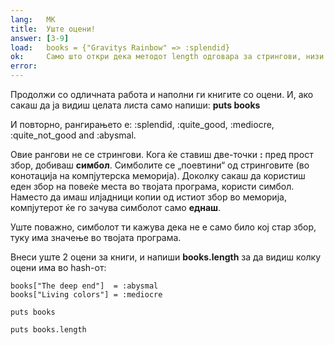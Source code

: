 ```yaml
---
lang:   MK
title:  Уште оцени!
answer: [3-9]
load:   books = {"Gravitys Rainbow" => :splendid}
ok:     Само што откри дека методот length одговара за стрингови, низи и hash-ови
error:
---
```


Продолжи со одличната работа и наполни ги книгите со оцени. И, ако сакаш да ја видиш целата листа само напиши: __puts books__ 

И повторно, рангирањето е: :splendid, :quite\_good, :mediocre, :quite\_not\_good and :abysmal.

Овие рангови не се стрингови. Кога ќе ставиш две-точки **:** пред прост збор, добиваш __симбол__.
Симболите се „поевтини“ од стринговите (во конотација на компјутерска меморија). Доколку сакаш да користиш еден збор на повеќе места во твојата програма, користи симбол. Наместо да имаш илјадници копии од истиот збор во меморија, компјутерот ќе го зачува симболот само __еднаш__.

Уште поважно, симболот ти кажува дека не е само било кој стар збор, туку има значење во твојата програма.

Внеси уште 2 оцени за книги, и напиши __books.length__ за да видиш колку оцени има во hash-от:

    books["The deep end"]  = :abysmal
    books["Living colors"] = :mediocre
    
    puts books
    
    puts books.length
